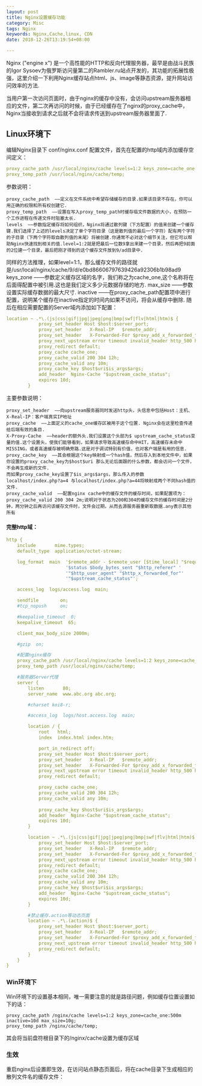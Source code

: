 ```yaml
---
layout: post
title: Nginx设置缓存功能
category: Misc
tags: Nginx
keywords: Nginx,Cache,linux, CDN
date: 2018-12-26T13:19:54+08:00

---
```


Nginx ("engine x") 是一个高性能的HTTP和反向代理服务器，最早是由战斗民族的Igor Sysoev为俄罗斯访问量第二的Rambler.ru站点开发的，其功能的拓展性极强，这里介绍一下利用Nginx缓存站点html、js、image等静态资源，提升网站访问效率的方法.

当用户第一次访问页面时，由于nginx的缓存中没有，会访问upstream服务器相应的文件，第二次再访问的时候，由于已经缓存在了nginx的proxy_cache中，Nginx当接收到请求之后就不会将请求传送到upstream服务器里面了.

## Linux环境下

编辑Nginx目录下 conf/nginx.conf 配置文件，首先在配置的http域内添加缓存空间定义：
```yaml
proxy_cache_path /usr/local/nginx/cache levels=1:2 keys_zone=cache_one:500m inactive=10d max_size=10g;
proxy_temp_path /usr/local/nginx/cache/temp;
```
 参数说明：

    proxy_cache_path  ——定义在文件系统中希望存储缓存的目录.如果该目录不存在，你可以用正确的权限和所有权创建它.
    proxy_temp_path  ——设置在写入proxy_temp_path时缓存临文件数据的大小，在预防一个工作进程在传递文件时阻塞太长. 
    levels  ——参数指定缓存将如何组织，Nginx将通过散列键（下方配置）的值来创建一个缓存键.我们选择了上述的levels决定了单个字符目录（这是散列值的最后一个字符）配有两个字符的子目录（下两个字符取自散列值的末尾）将被创建.你通常不必对这个细节关注，但它可以帮助Nginx快速找到相关的值.level=1:2就是把最后一位数9拿出来建一个目录，然后再把9前面的2位建一个目录，最后把刚才得到的这个缓存文件放到9/ad目录中.
同样的方法推理，如果level=1:1，那么缓存文件的路径就是/usr/local/nginx/cache/9/d/e0bd86606797639426a92306b1b98ad9
    keys_zone   ——参数定义缓存区域的名字，我们称之为cache_one,这个名称将在后面得配置中被引用.这也是我们定义多少元数据存储的地方.
    max_size  ——参数设置实际缓存数据的最大尺寸.
    inactive ——在proxy_cache_path配置项中进行配置，说明某个缓存在inactive指定的时间内如果不访问，将会从缓存中删除.
 随后在相应需要配置的Server域内添加如下配置：
```yaml
location ~ .*\.(js|css|gif|jpg|jpeg|png|bmp|swf|flv|html|htm)$ {
            proxy_set_header Host $host:$server_port;
            proxy_set_header   X-Real-IP   $remote_addr;
            proxy_set_header   X-Forwarded-For $proxy_add_x_forwarded_for; 
            proxy_next_upstream error timeout invalid_header http_500 http_502 http_503 http_504;
            proxy_redirect default;
            proxy_cache cache_one;
            proxy_cache_valid 200 304 12h;
            proxy_cache_valid any 10m;
            proxy_cache_key $host$uri$is_args$args;
            add_header  Nginx-Cache "$upstream_cache_status";  
            expires 10d;
        }
```
 主要参数说明：
 
    proxy_set_header  ——向upstream服务器同时发送http头，头信息中包括Host：主机、X-Real-IP：客户端真实IP地址
    proxy_cache  ——上面定义的cache_one缓存区被用于这个位置. Nginx会在这里检查传递给后端有效的条目.
    X-Proxy-Cache  ——header的额外头.我们设置这个头部为$ upstream_cache_status变量的值.这个设置头，使我们能够看到，如果请求导致高速缓存命中HIT，高速缓存未命中MISSING，或者高速缓存被明确旁路.这是对于调试特别有价值，也对客户端是有用的信息.
    proxy_cache_key  ——其会根据这个key映射成一个hash值，然后存入到本地文件中，如果你设置的proxy_cache_key为$host$uri 那么无论后面跟的什么参数，都会访问一个文件，不会再生成新的文件.
    而如果proxy_cache_key设置了$is_args$args，那么传入的参数 localhost/index.php?a=4 与localhost/index.php?a=44将映射成两个不同hash值的文件.
    proxy_cache_valid  ——配置nginx cache中的缓存文件的缓存时间，如果配置项为：proxy_cache_valid 200 304 2m;说明对于状态为200和304的缓存文件的缓存时间是2分钟，两分钟之后再访问该缓存文件时，文件会过期，从而去源服务器重新取数据.any表示其他所有

#### 完整http域：

```yaml
http {
    include       mime.types;
    default_type  application/octet-stream;

    log_format  main  '$remote_addr - $remote_user [$time_local] "$request" '
                      '$status $body_bytes_sent "$http_referer" '
                      '"$http_user_agent" "$http_x_forwarded_for"' 
                      '"$upstream_cache_status"';

    access_log  logs/access.log  main;

    sendfile        on;
    #tcp_nopush     on;

    #keepalive_timeout  0;
    keepalive_timeout  65;

    client_max_body_size 2000m;

    #gzip  on;

    #配置nginx缓存
    proxy_cache_path /usr/local/nginx/cache levels=1:2 keys_zone=cache_one:500m inactive=10d max_size=10g;
    proxy_temp_path /usr/local/nginx/cache/temp;

    #服务器Server代理
    server {
        listen       80;
        server_name  www.abc.org abc.org;

        #charset koi8-r;

        #access_log  logs/host.access.log  main;

        location / {
            root   html;
            index  index.html index.htm;

            port_in_redirect off;
            proxy_set_header Host $host:$server_port;
            proxy_set_header   X-Real-IP   $remote_addr;
            proxy_set_header   X-Forwarded-For $proxy_add_x_forwarded_for; 
            proxy_next_upstream error timeout invalid_header http_500 http_502 http_503 http_504;
            proxy_redirect default;

            proxy_cache cache_one;
            proxy_cache_valid 200 304 12h;
            proxy_cache_valid any 10m;
            
            proxy_cache_key $host$uri$is_args$args;
            add_header  Nginx-Cache "$upstream_cache_status";  
            expires 10d;
        }

        location ~ .*\.(js|css|gif|jpg|jpeg|png|bmp|swf|flv|html|htm)$ {
            proxy_set_header Host $host:$server_port;
            proxy_set_header   X-Real-IP   $remote_addr;
            proxy_set_header   X-Forwarded-For $proxy_add_x_forwarded_for; 
            proxy_next_upstream error timeout invalid_header http_500 http_502 http_503 http_504;
            proxy_redirect default;
            proxy_cache cache_one;
            proxy_cache_valid 200 304 12h;
            proxy_cache_valid any 10m;
            proxy_cache_key $host$uri$is_args$args;
            add_header  Nginx-Cache "$upstream_cache_status";  
            expires 10d;
        }

        #禁止缓存.action等动态页面
        location ~ .*\.(action)$ {
            proxy_set_header Host $host:$server_port;
            proxy_set_header   X-Real-IP   $remote_addr;
            proxy_set_header   X-Forwarded-For $proxy_add_x_forwarded_for; 
            proxy_next_upstream error timeout invalid_header http_500 http_502 http_503 http_504;
            proxy_redirect default;
        }
    }
}
```

### Win环境下
 Win环境下的设置基本相同，唯一需要注意的就是路径问题，例如缓存位置设置如下的话：
```
proxy_cache_path /nginx/cache levels=1:2 keys_zone=cache_one:500m inactive=10d max_size=10g;
proxy_temp_path /nginx/cache/temp;
```
 其会将当前盘符根目录下的/nginx/cache设置为缓存区域

### 生效

重启nginx后设置即生效，在访问站点静态页面后，将在cache目录下生成相应的散列文件名的缓存文件：